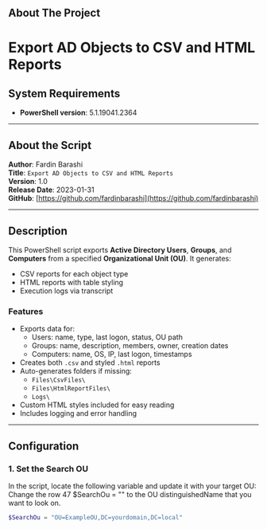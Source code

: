 <!-- ABOUT THE PROJECT -->
## About The Project
# Export AD Objects to CSV and HTML Reports

## System Requirements
- **PowerShell version**: 5.1.19041.2364  


---

## About the Script
**Author**: Fardin Barashi  
**Title**: `Export AD Objects to CSV and HTML Reports`  
**Version**: 1.0  
**Release Date**: 2023-01-31  
**GitHub**: [https://github.com/fardinbarashi](https://github.com/fardinbarashi)

---

## Description

This PowerShell script exports **Active Directory Users**, **Groups**, and **Computers** from a specified **Organizational Unit (OU)**. It generates:

- CSV reports for each object type
- HTML reports with table styling
- Execution logs via transcript

### Features

- Exports data for:
  - Users: name, type, last logon, status, OU path
  - Groups: name, description, members, owner, creation dates
  - Computers: name, OS, IP, last logon, timestamps
- Creates both `.csv` and styled `.html` reports
- Auto-generates folders if missing:
  - `Files\CsvFiles\`
  - `Files\HtmlReportFiles\`
  - `Logs\`
- Custom HTML styles included for easy reading
- Includes logging and error handling

---

<!-- GETTING STARTED -->
## Configuration

### 1. Set the Search OU

In the script, locate the following variable and update it with your target OU:
Change the row 47 $SearchOu = "" to the OU distinguishedName that you want to look on. 

```powershell
$SearchOu = "OU=ExampleOU,DC=yourdomain,DC=local"
